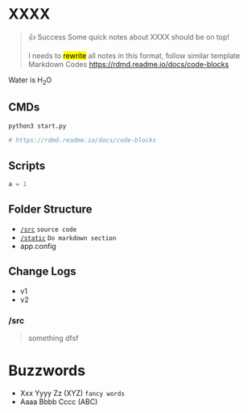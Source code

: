 # XXXX
> 👍 Success
> Some quick notes about XXXX should be on top!
> 
> I needs to <mark>rewrite</mark> all notes in this format, follow similar template
> Markdown Codes https://rdmd.readme.io/docs/code-blocks

Water is H<sub>2</sub>O



## CMDs
```bash
python3 start.py

# https://rdmd.readme.io/docs/code-blocks
```

## Scripts
```python
a = 1
```

## Folder Structure
- [`/src`](#src) `source code`
- [`/static`](#/static) `Do markdown section`
- app.config


## Change Logs
- v1
- v2


### /src
> something
> dfsf

# Buzzwords
- Xxx Yyyy Zz (XYZ) `fancy words`
- Aaaa Bbbb Cccc (ABC)